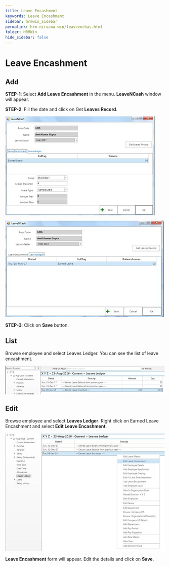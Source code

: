 ```yaml
---
title: Leave Encashment
keywords: Leave Encashment
sidebar: hrmwin_sidebar
permalink: hrm-nirvana-win/leaveenchas.html
folder: HRMWin   
hide_sidebar: false
---
```


# Leave Encashment

## Add

**STEP-1**: Select **Add Leave Encashment** in the menu. **LeaveNCash** window will appear.

**STEP-2**: Fill the date and click on Get **Leaves Record**.

![](/images/getleavesrecord.jpg)

![](/images/leaveledgertab.jpg)

**STEP-3**: Click on **Save** button.

## List

Browse employee and select Leaves Ledger. You can see the list of leave encashment.

![](/images/leaveencashmentlist.jpg)

## Edit


Browse employee and select **Leaves Ledger**. Right click on Earned Leave Encashment and select **Edit Leave Encashment**.

![](/images/editleaveencashment.jpg)

**Leave Encashment** form will appear. Edit the details and click on **Save**.
